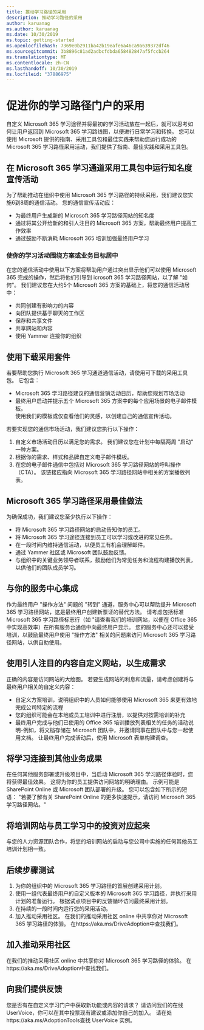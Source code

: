 ```yaml
---
title: 推动学习路径的采用
description: 推动学习路径的采用
author: karuanag
ms.author: karuanag
ms.date: 10/30/2019
ms.topic: getting-started
ms.openlocfilehash: 7369e0b2911ba42b19eafe6a46ca9a639372df46
ms.sourcegitcommit: 3b8896c81ad2adbcfdbda658482847af5fccb264
ms.translationtype: MT
ms.contentlocale: zh-CN
ms.lasthandoff: 10/30/2019
ms.locfileid: "37886975"
---
```

# <a name="drive-adoption-of-your-learning-pathways-portal"></a>促进你的学习路径门户的采用
自定义 Microsoft 365 学习途径并将最初的学习活动放在一起后，就可以思考如何让用户返回到 Microsoft 365 学习路线图，以便进行日常学习和转换。 您可以使用 Microsoft 提供的指南、采用工具包和最佳实践来帮助您运行成功的 Microsoft 365 学习路径采用活动，我们提供了指南、最佳实践和采用工具包。 

## <a name="run-awareness-campaigns-with-microsoft-365-learning-pathway-adoption-kit"></a>在 Microsoft 365 学习通道采用工具包中运行知名度宣传活动
为了帮助推动在组织中使用 Microsoft 365 学习路径的持续采用，我们建议您实施6到8周的通信活动。 您的通信宣传活动应： 

- 为最终用户生成新的 Microsoft 365 学习路径网站的知名度
- 通过将其公开给新的和引人注目的 Microsoft 365 方案，帮助最终用户提高工作效率 
- 通过鼓励不断消耗 Microsoft 365 培训加强最终用户学习

### <a name="center-your-learning-campaigns-around-scenarios-or-business-goals"></a>使你的学习活动围绕方案或业务目标居中
在您的通信活动中使用以下方案将帮助用户通过突出显示他们可以使用 Microsoft 365 完成的操作，然后将他们引导到 icrosoft 365 学习路径网站，以了解 "如何"。 我们建议您在大约5个 Microsoft 365 方案的基础上，将您的通信活动居中：

- 共同创建有影响力的内容
- 向团队提供基于聊天的工作区
- 保存和共享文件
- 共享网站和内容
- 使用 Yammer 连接你的组织

## <a name="use-the-download-adoption-kit"></a>使用下载采用套件
若要帮助您执行 Microsoft 365 学习通道通信活动，请使用可下载的采用工具包。 它包含： 

- Microsoft 365 学习路径建议的通信营销活动日历，帮助您规划市场活动
- 最终用户启动并提示五个 Microsoft 365 方案中的每个应用场景的电子邮件模板。    
使用我们的模板或仅查看他们的灵感，以创建自己的通信宣传活动。

若要实现您的通信市场活动，我们建议您执行以下操作： 
1. 自定义市场活动日历以满足您的需求。 我们建议您在计划中每隔两周 "启动" 一种方案。
2. 根据你的需求、样式和品牌自定义电子邮件模板。
3. 在您的电子邮件通信中包括对 Microsoft 365 学习路径网站的呼叫操作（CTA）。 该链接应指向 Microsoft 365 学习路径网站中相关的方案播放列表。

## <a name="microsoft-365-learning-pathways-adoption-best-practices"></a>Microsoft 365 学习路径采用最佳做法
为确保成功，我们建议您至少执行以下操作：
- 将 Microsoft 365 学习路径网站的启动告知你的员工。  
- 将 Microsoft 365 学习途径连接到员工可以学习或改进的常见任务。
- 在一段时间内维持通信活动，以便员工有机会理解邮件。
- 通过 Yammer 社区或 Microsoft 团队鼓励反馈。
- 与组织中的关键业务领导者联系，鼓励他们为常见任务和流程构建播放列表，以供他们的团队成员学习。  

## <a name="integrate-with-your-service-desk"></a>与你的服务中心集成
作为最终用户 "操作方法" 问题的 "转到" 通道，服务中心可以帮助提升 Microsoft 365 学习路径网站，这是最终用户创建新票证的替代方法。 请考虑包括标准 Microsoft 365 学习路径标志行（如 "请查看我们的培训网站，以便在 Office 365 中实现高效率）在所有服务台通信中向最终用户显示。 您的服务中心还可以接受培训，以鼓励最终用户使用 "操作方法" 相关的问题来访问 Microsoft 365 学习路径网站，以供自助使用。 

## <a name="customize-the-site-with-compelling-content-to-generate-demand"></a>使用引人注目的内容自定义网站，以生成需求
正确的内容是访问网站的大绘图。 若要生成网站的利息和流量，请考虑创建将与最终用户相关的自定义内容： 
- 自定义方案培训，说明组织中的人员如何能够使用 Microsoft 365 来更有效地完成公司特定的流程
- 您的组织可能会在本地或员工培训中进行注册，以提供对按需培训的补充
- 最终用户完成与他们已使用的 Office 365 培训播放列表相关的任务的活动说明-例如，将文档存储在 Microsoft 团队中，并邀请同事在团队中与您一起使用文档。 让最终用户完成活动后，使用 Microsoft 表单构建调查。    

## <a name="connect-learning-to-other-business-outcomes"></a>将学习连接到其他业务成果
在任何其他服务部署或升级项目中，当启动 Microsoft 365 学习路径体验时，您将获得最佳效果。 这将为你的员工提供访问网站的明确理由。 示例可能是 SharePoint Online 或 Microsoft 团队部署的升级。 您可以包含如下所示的短语： "若要了解有关 SharePoint Online 的更多快速提示，请访问 Microsoft 365 学习路径网站。"

## <a name="align-the-training-site-to-investments-in-your-employee-learning"></a>将培训网站与员工学习中的投资对应起来
与您的人力资源团队合作，将您的培训网站的启动与您公司中实施的任何其他员工培训计划相一致。

## <a name="next-steps-test"></a>后续步骤测试
1.  为你的组织中的 Microsoft 365 学习路径的首展创建采用计划。
2.  使用一组代表最终用户的自定义版本的 Microsoft 365 学习路径，并执行采用计划的准备运行。 根据试点项目中的反馈循环访问最终采用计划。
3.  在持续的一段时间内运行您的采用活动。 
4.  加入推动采用社区。 在我们的推动采用社区 online 中共享你对 Microsoft 365 学习路径的体验。 在https://aka.ms/DriveAdoption中查找我们。 

## <a name="join-the-driving-adoption-community"></a>加入推动采用社区

在我们的推动采用社区 online 中共享你对 Microsoft 365 学习路径的体验。  在https://aka.ms/DriveAdoption中查找我们。

## <a name="give-us-feedback"></a>向我们提供反馈

您是否有在自定义学习门户中获取新功能或内容的请求？  请访问我们的在线 UserVoice，你可以在其中投票现有建议或添加你自己的加入。  请在处https://aka.ms/AdoptionTools查找 UserVoice 实例。
